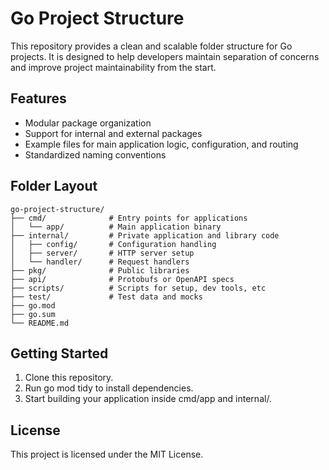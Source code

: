 # Go Project Structure

This repository provides a clean and scalable folder structure for Go projects. It is designed to help developers maintain separation of concerns and improve project maintainability from the start.

## Features

- Modular package organization
- Support for internal and external packages
- Example files for main application logic, configuration, and routing
- Standardized naming conventions

## Folder Layout

```
go-project-structure/
├── cmd/              # Entry points for applications
│   └── app/          # Main application binary
├── internal/         # Private application and library code
│   ├── config/       # Configuration handling
│   ├── server/       # HTTP server setup
│   └── handler/      # Request handlers
├── pkg/              # Public libraries
├── api/              # Protobufs or OpenAPI specs
├── scripts/          # Scripts for setup, dev tools, etc
├── test/             # Test data and mocks
├── go.mod
├── go.sum
└── README.md
```

## Getting Started

1. Clone this repository.
2. Run go mod tidy to install dependencies.
3. Start building your application inside cmd/app and internal/.

## License  
This project is licensed under the MIT License.
